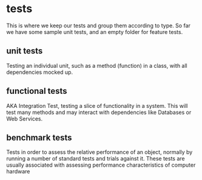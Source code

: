 # tests
This is where we keep our tests and group them according to type.
So far we have some sample unit tests, and an empty folder for feature tests.

## unit tests
Testing an individual unit, such as a method (function) in a class, with all dependencies mocked up.

## functional tests
AKA Integration Test, testing a slice of functionality in a system. This will test many methods and may interact with dependencies like Databases or Web Services.

## benchmark tests
Tests in order to assess the relative performance of an object, normally by running a number of standard tests and trials against it.
These tests are usually associated with assessing performance characteristics of computer hardware
